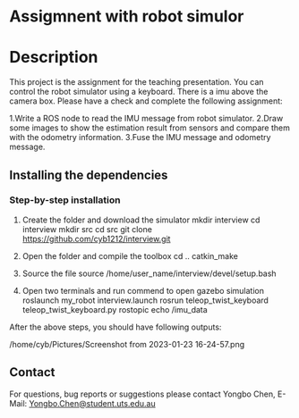 Assigmnent with robot simulor
==========================================================================

# Description
This project is the assignment for the teaching presentation. You can control the robot simulator using a keyboard. There is a imu above the camera box. Please have a check and complete the following assignment:

1.Write a ROS node to read the IMU message from robot simulator.
2.Draw some images to show the estimation result from sensors and compare them with the odometry information.
3.Fuse the IMU message and odometry message.

## Installing the dependencies

### Step-by-step installation
1. Create the folder and download the simulator
mkdir interview
cd interview
mkdir src
cd src
git clone https://github.com/cyb1212/interview.git

2. Open the folder and compile the toolbox
cd ..
catkin_make

3. Source the file
source /home/user_name/interview/devel/setup.bash

4. Open two terminals and run commend to open gazebo simulation
roslaunch my_robot interview.launch
rosrun teleop_twist_keyboard teleop_twist_keyboard.py
rostopic echo /imu_data

After the above steps, you should have following outputs:

/home/cyb/Pictures/Screenshot from 2023-01-23 16-24-57.png

## Contact
For questions, bug reports or suggestions please contact
Yongbo Chen, E-Mail: Yongbo.Chen@student.uts.edu.au 
